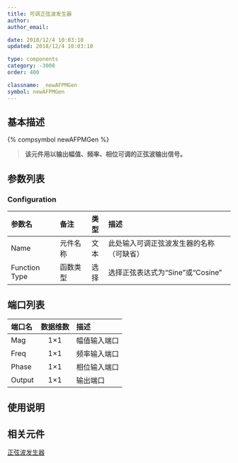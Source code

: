 ```yaml
---
title: 可调正弦波发生器
author: 
author_email:

date: 2018/12/4 10:03:10
updated: 2018/12/4 10:03:10

type: components
category: -3008
order: 400

classname: _newAFPMGen
symbol: newAFPMGen
---
```

## 基本描述
{% compsymbol newAFPMGen %}

> **该元件用以输出幅值、频率、相位可调的正弦波输出信号。**

## 参数列表
### Configuration
| 参数名 | 备注 | 类型 | 描述 |
| :--- | :--- | :--: | :--- |
| Name | 元件名称 | 文本 | 此处输入可调正弦波发生器的名称（可缺省） |
| Function Type | 函数类型 | 选择 | 选择正弦表达式为“Sine”或“Cosine” |


## 端口列表

| 端口名 | 数据维数 | 描述 |
| :--- | :--:  | :--- |
| Mag | 1×1 |幅值输入端口 |
| Freq | 1×1 |频率输入端口 |
| Phase | 1×1 |相位输入端口 |
| Output | 1×1 |输出端口 |

## 使用说明



## 相关元件

[正弦波发生器](comp_newSinGen.html)
